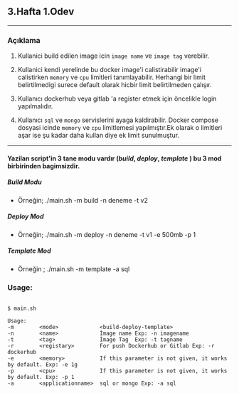 ## 3.Hafta 1.Odev
---

### Açıklama
1. Kullanici build edilen image icin `image name` ve `image tag` verebilir.

2. Kullanici kendi yerelinde bu docker image'i calistirabilir image'i calistirken `memory` ve `cpu` limitleri tanımlayabilir. Herhangi bir limit belirtilmedigi surece default olarak hicbir limit belirtilmeden çalışır.

3. Kullanıcı dockerhub veya gitlab 'a register etmek için öncelikle login yapılmalıdır.

4. Kullanıcı `sql` ve `mongo` servislerini ayaga kaldirabilir. Docker compose dosyasi icinde `memory` ve `cpu` limitlemesi yapılmıştır.Ek olarak o limitleri aşar ise şu kadar daha kullan diye ek limit sunulmuştur.

---
#### Yazilan script'in 3 tane modu vardır (*build*, *deploy*, *template* ) bu 3 mod birbirinden bagimsizdir.
##### Build Modu
- Örneğin; ./main.sh -m build -n deneme -t v2

##### Deploy Mod
- Örneğin; ./main.sh -m deploy -n deneme -t v1 -e 500mb -p 1

##### Template Mod
- Örneğin ; ./main.sh -m template -a sql


### Usage:
```shell

$ main.sh

Usage:
-m        <mode>             <build-deploy-template>             
-n        <name>             İmage name Exp: -n imagename                                   
-t        <tag>              İmage Tag  Exp: -t tagname
-r        <registary>        For push Dockerhub or Gitlab Exp: -r dockerhub        
-e        <memory>           If this parameter is not given, it works by default. Exp: -e 1g 
-p        <cpu>              If this parameter is not given, it works by default. Exp: -p 1
-a        <applicationname>  sql or mongo Exp: -a sql
```